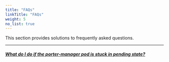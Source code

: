 ```yaml
---
title: "FAQs"
linkTitle: "FAQs"
weight: 5
no_list: true
---
```


This section provides solutions to frequently asked questions.

---

##### **[What do I do if the porter-manager pod is stuck in pending state?](/docs/faqs/what-do-i-do-if-the-porter-manager-pod-is-stuck-in-pending-state/)**